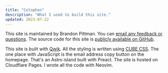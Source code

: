 ```yaml
---
title: "Colophon"
description: "What I used to build this site."
updated: 2023-07-22
---
```


This site is maintained by Brandon Pittman. You can [email any feedback or
questions](mailto:hey@brandonpittman.com). The source code for this site is [publicly
available on GitHub](https://github.com/brandonpittman/site).

This site is built with [Qwik][qwik].
All the styling is written using [CUBE CSS][cube].
The one place with JavaScript is the email address copy button on the homepage.
That's an Astro island built with Preact.
The site is hosted on Cloudflare Pages.
I wrote all the code with Neovim.

[qwik]: https://qwik.builder.io/
[cube]: https://cube.fyi/
